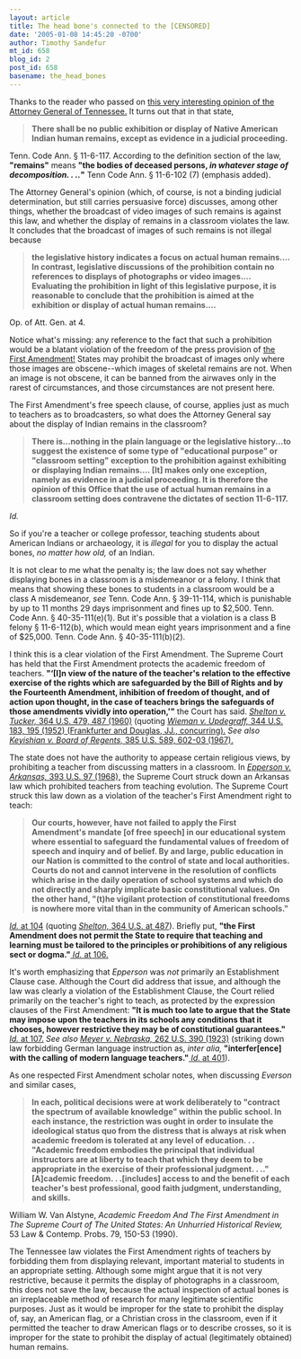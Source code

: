 ```yaml
---
layout: article
title: The head bone's connected to the [CENSORED]
date: '2005-01-08 14:45:20 -0700'
author: Timothy Sandefur
mt_id: 658
blog_id: 2
post_id: 658
basename: the_head_bones
---
```

Thanks to the reader who passed on <a href= "http://www.attorneygeneral.state.tn.us/op/2005/OP/OP5.pdf">this very interesting opinion of the Attorney General of Tennessee.</a> It turns out that in that state, <blockquote><b>There shall be no public exhibition or display of Native American Indian human remains, except as evidence in a judicial proceeding.</b></blockquote>

Tenn. Code Ann. § 11-6-117. According to the definition section of the law, <b>"remains"</b> means <b>"the bodies of deceased persons, <i>in whatever stage of decomposition. . ..</i>"</b> Tenn Code Ann. § 11-6-102 (7) (emphasis added).

<!--more-->

The Attorney General's opinion (which, of course, is not a binding judicial determination, but still carries persuasive force) discusses, among other things, whether the broadcast of video images of such remains is against this law, and whether the display of remains in a classroom violates the law. It concludes that the broadcast of images of such remains is not illegal because<blockquote><b>the legislative history indicates a focus on actual human remains.... In contrast, legislative discussions of the prohibition contain no references to displays of photographs or video images.... Evaluating the prohibition in light of this legislative purpose, it is reasonable to conclude that the prohibition is aimed at the exhibition or display of actual human remains....</b></blockquote>

Op. of Att. Gen. at 4.

Notice what's missing: any reference to the fact that such a prohibition would be a blatant violation of the freedom of the press provision of <a href= "http://www.law.cornell.edu/constitution/constitution.billofrights.html#amendmenti">the First Amendment!</a> States may prohibit the broadcast of images only where those images are obscene--which images of skeletal remains are not. When an image is not obscene, it can be banned from the airwaves only in the rarest of circumstances, and those circumstances are not present here.

The First Amendment's free speech clause, of course, applies just as much to teachers as to broadcasters, so what does the Attorney General say about the display of Indian remains in the classroom?<blockquote><b>There is...nothing in the plain language or the legislative history...to suggest the existence of some type of "educational purpose" or "classroom setting" exception to the prohibition against exhibiting or displaying Indian remains.... [It] makes only one exception, namely as evidence in a judicial proceeding. It is therefore the opinion of this Office that the use of actual human remains in a classroom setting does contravene the dictates of section 11-6-117.</b></blockquote>

<i>Id.</i> 

So if you're a teacher or college professor, teaching students about American Indians or archaeology, it is <i>illegal </i>for you to display the actual bones, <i>no matter how old, </i>of an Indian.

It is not clear to me what the penalty is; the law does not say whether displaying bones in a classroom is a misdemeanor or a felony. I think that means that showing these bones to students in a classroom would be a class A misdemeanor, <i>see</i> Tenn. Code Ann. § 39-11-114, which is punishable by up to 11 months 29 days imprisonment and fines up to $2,500. Tenn. Code Ann. § 40-35-111(e)(1). But it's possible that a violation is a class B felony § 11-6-112(b), which would mean eight years imprisonment and a fine of $25,000. Tenn. Code Ann. § 40-35-111(b)(2).

I think this is a clear violation of the First Amendment. The Supreme Court has held that the First Amendment protects the academic freedom of teachers. <b>"‘[I]n view of the nature of the teacher's relation to the effective exercise of the rights which are safeguarded by the Bill of Rights and by the Fourteenth Amendment, inhibition of freedom of thought, and of action upon thought, in the case of teachers brings the safeguards of those amendments vividly into operation,'"</b> the Court has said. <a href="http://caselaw.lp.findlaw.com/scripts/getcase.pl?court=US&vol=364&invol=479#487"><i>Shelton v. Tucker,</i> 364 U.S. 479, 487 (1960)</a> (quoting <a href="http://caselaw.lp.findlaw.com/scripts/getcase.pl?court=US&vol=344&invol=183#195"><i>Wieman v. Updegraff,</i> 344 U.S. 183, 195 (1952) (Frankfurter and Douglas, JJ., concurring).</a> <i>See also <a href="http://caselaw.lp.findlaw.com/scripts/getcase.pl?court=US&vol=393&invol=589#603">Keyishian v. Board of Regents,</i> 385 U.S. 589, 602-03 (1967).</a>

The state does not have the authority to appease certain religious views, by prohibiting a teacher from discussing matters in a classroom. In <a href="http://caselaw.lp.findlaw.com/scripts/getcase.pl?court=US&vol=393&invol=97"><i>Epperson v. Arkansas,</i> 393 U.S. 97 (1968),</a> the Supreme Court struck down an Arkansas law which prohibited teachers from teaching evolution. The Supreme Court struck this law down as a violation of the teacher's First Amendment right to teach:<blockquote><b>Our courts, however, have not failed to apply the First Amendment's mandate [of free speech] in our educational system where essential to safeguard the fundamental values of freedom of speech and inquiry and of belief. By and large, public education in our Nation is committed to the control of state and local authorities. Courts do not and cannot intervene in the resolution of conflicts which arise in the daily operation of school systems and which do not directly and sharply implicate basic constitutional values. On the other hand, "(t)he vigilant protection of constitutional freedoms is nowhere more vital than in the community of American schools."</b></blockquote>

<a href="http://caselaw.lp.findlaw.com/scripts/getcase.pl?court=US&vol=393&invol=97#104"><i>Id.</i> at 104</a> (quoting <a href="http://caselaw.lp.findlaw.com/scripts/getcase.pl?court=US&vol=364&invol=479#487"><i>Shelton,</i> 364 U.S. at 487</a>). Briefly put, <b>"the First Amendment does not permit the State to require that teaching and learning must be tailored to the principles or prohibitions of any religious sect or dogma."</b><a href="http://caselaw.lp.findlaw.com/scripts/getcase.pl?court=US&vol=393&invol=97#106"><i> Id.</i> at 106.</a>

It's worth emphasizing that <i>Epperson</i> was <i>not</i> primarily an Establishment Clause case. Although the Court did address that issue, and although the law was clearly a violation of the Establishment Clause, the Court relied primarily on the teacher's right to teach, as protected by the expression clauses of the First Amendment: <b>"It is much too late to argue that the State may impose upon the teachers in its schools any conditions that it chooses, however restrictive they may be of constitutional guarantees."</b><a href="http://caselaw.lp.findlaw.com/scripts/getcase.pl?court=US&vol=393&invol=97#107"><i> Id.</i> at 107.</a> <i>See also <a href="http://caselaw.lp.findlaw.com/scripts/getcase.pl?court=US&vol=262&invol=390">Meyer v. Nebraska,</i> 262 U.S. 390 (1923)</a> (striking down law forbidding German language instruction as, <i>inter alia,</i><b> "interfer[ence] with the calling of modern language teachers."</b><a href="http://caselaw.lp.findlaw.com/scripts/getcase.pl?court=US&vol=262&invol=390#401"><i> Id. </i>at 401</a>). 

As one respected First Amendment scholar notes, when discussing <i>Everson</i> and similar cases,<blockquote><b>In each, political decisions were at work deliberately to "contract the spectrum of available knowledge" within the public school. In each instance, the restriction was ought in order to insulate the ideological status quo from the distress that is always at risk when academic freedom is tolerated at any level of education. . . "Academic freedom embodies the principal that individual instructors are at liberty to teach that which they deem to be appropriate in the exercise of their professional judgment. . .." [A]cademic freedom. . .[includes] access to and the benefit of each teacher's best professional, good faith judgment, understanding, and skills.</b></blockquote>

William W. Van Alstyne,<i> Academic Freedom And The First Amendment in The Supreme Court of The United States: An Unhurried Historical Review, </i>53  Law & Contemp. Probs. 79, 150-53 (1990).

The Tennessee law violates the First Amendment rights of teachers by forbidding them from displaying relevant, important material to students in an appropriate setting. Although some might argue that it is not very restrictive, because it permits the display of photographs in a classroom, this does not save the law, because the actual inspection of actual bones is an irreplaceable method of research for many legitimate scientific purposes. Just as it would be improper for the state to prohibit the display of, say, an American flag, or a Christian cross in the classroom, even if it permitted the teacher to draw American flags or to describe crosses, so it is improper for the state to prohibit the display of actual (legitimately obtained) human remains.
